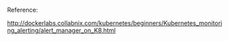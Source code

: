 Reference:

http://dockerlabs.collabnix.com/kubernetes/beginners/Kubernetes_monitoring_alerting/alert_manager_on_K8.html